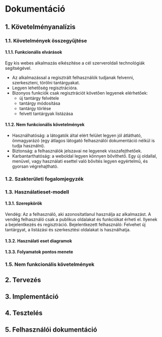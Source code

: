 # Dokumentáció

## 1. Követelményanalízis

### 1.1. Követelmények összegyűjtése
#### 1.1.1. Funkcionális elvárások
Egy kis webes alkalmazás elkészítése a cél szerveroldali technológiák segítségével.
- Az alkalmazással a regisztrált felhasználók tudjanak felvenni, szerkeszteni, törölni tantárgyakat.
- Legyen lehetőség regisztrációra.
- Bizonyos funkciók csak regisztrációt követően legyenek elérhetőek: 
    - új tantárgy felvétele
    - tantárgy módosítása
    - tantárgy törlése
    - felvett tantárgyak listázása

#### 1.1.2. Nem funkcionális követelmények
- Használhatóság: a látogatók által elért felület legyen jól átlátható, önmagyarázó (egy átlagos látogató felhasználói dokumentáció nélkül is tudja használni).
- Biztonság: a felhasználók jelszavai ne legyenek visszafejthetőek. 
- Karbantarthatóság: a weboldal legyen könnyen bővíthető. Egy új oldallal, menüvel, vagy használati esettel való bővítés legyen egyértelmű, és gyorsan végrehajtható.

### 1.2. Szakterületi fogalomjegyzék

### 1.3. Használatieset-modell
#### 1.3.1. Szerepkörök
Vendég: Az a felhasználó, aki azonosítatlanul használja az alkalmazást. A vendég felhasználó csak a publikus oldalakat és funkciókat érheti el. Ilyenek a bejelentkezés és regisztráció.
Bejelentkezett felhasználó: Felvehet új tantárgyat, a listázási és szerkesztési oldalakat is használhatja.

#### 1.3.2. Használati eset diagramok

#### 1.3.3. Folyamatok pontos menete


### 1.5. Nem funkcionális követelmények

## 2. Tervezés

## 3. Implementáció

## 4. Tesztelés

## 5. Felhasználói dokumentáció

